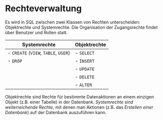 # Rechteverwaltung
Es wird in SQL zwischen zwei Klassen von Rechten unterscheiden: Objektrechte und Systemrechte. Die Organisation der Zugangsrechte findet über Benutzer und Rollen statt.

| **Systemrechte**                 | **Objektrechte** |
|----------------------------------|------------------|
| - `CREATE` (`VIEW`, `TABLE`, `USER`) | - `SELECT`         |
| - `DROP`                          | - `INSERT`         |
|                                  | - `UPDATE`         |
|                                  | - `DELETE`         |
|                                  | - `ALTER`          |

Objektrechte sind Rechte für bestimmte Datenaktionen an einem einzigen Objekt (z.B. einer Tabelle) in der Datenbank. *Systemrechte sind weiterreichende Rechte*, mit denen man Aktionen (z.B. das *Erstellen einer Datenbank*) auf der Datenbank auszuführen kann.
